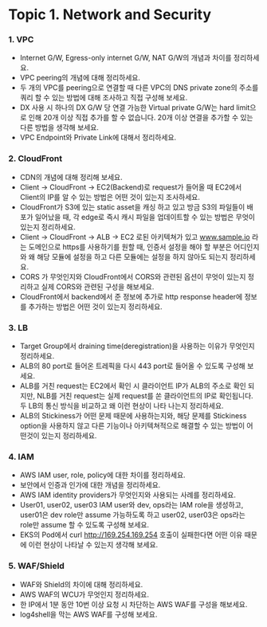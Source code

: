 # Topic 1. Network and Security
### 1. VPC
- Internet G/W, Egress-only internet G/W, NAT G/W의 개념과 차이를 정리하세요.
- VPC peering의 개념에 대해 정리하세요.
- 두 개의 VPC를 peering으로 연결할 때 다른 VPC의 DNS private zone의 주소를 쿼리 할 수 있는 방법에 대해 조사하고 직접 구성해 보세요.
- DX 사용 시 하나의 DX G/W 당 연결 가능한 Virtual private G/W는 hard limit으로 인해 20개 이상 직접 추가를 할 수 없습니다. 20개 이상 연결을 추가할 수 있는 다른 방법을 생각해 보세요.
- VPC Endpoint와 Private Link에 대해서 정리하세요.

### 2. CloudFront
- CDN의 개념에 대해 정리해 보세요.
- Client -> CloudFront -> EC2(Backend)로 request가 들어올 때 EC2에서 Client의 IP를 알 수 있는 방법은 어떤 것이 있는지 조사하세요.
- CloudFront가 S3에 있는 static asset을 캐싱 하고 있고 방금 S3의 파일들이 배포가 일어났을 때, 각 edge로 즉시 캐시 파일을 업데이트할 수 있는 방법은 무엇이 있는지 정리하세요.
- Client -> CloudFront -> ALB -> EC2 로된 아키텍쳐가 있고 www.sample.io 라는 도메인으로 https를 사용하기를 원할 때, 인증서 설정을 해야 할 부분은 어디인지와 왜 해당 모듈에 설정을 하고 다른 모듈에는 설정을 하지 않아도 되는지 정리하세요.
- CORS 가 무엇인지와 CloudFront에서 CORS와 관련된 옵션이 무엇이 있는지 정리하고 실제 CORS와 관련된 구성을 해보세요.
- CloudFront에서 backend에서 준 정보에 추가로 http response header에 정보를 추가하는 방법은 어떤 것이 있는지 정리하세요.

### 3. LB
- Target Group에서 draining time(deregistration)을 사용하는 이유가 무엇인지 정리하세요.
- ALB의 80 port로 들어온 트레픽을 다시 443 port로 들어올 수 있도록 구성해 보세요.
- ALB를 거친 request는 EC2에서 확인 시 클라이언트 IP가 ALB의 주소로 확인 되지만, NLB를 거친 request는 실제 request를 쏜 클라이언트의 IP로 확인됩니다. 두 LB의 통신 방식을 비교하고 왜 이런 현상이 나타 나는지 정리하세요.
- ALB의 Stickiness가 어떤 문제 때문에 사용하는지와, 해당 문제를 Stickiness option을 사용하지 않고 다른 기능이나 아키텍쳐적으로 해결할 수 있는 방법이 어떤것이 있는지 정리하세요.

### 4. IAM
- AWS IAM user, role, policy에 대한 차이를 정리하세요.
- 보안에서 인증과 인가에 대한 개념을 정리하세요.
- AWS IAM identity providers가 무엇인지와 사용되는 사례를 정리하세요.
- User01, user02, user03 IAM user와 dev, ops라는 IAM role을 생성하고, user01은 dev role만 assume 가능하도록 하고 user02, user03은 ops라는 role만 assume 할 수 있도록 구성해 보세요.
- EKS의 Pod에서 curl http://169.254.169.254 호출이 실패한다면 어떤 이유 때문에 이런 현상이 나타날 수 있는지 생각해 보세요.

### 5. WAF/Shield
- WAF와 Shield의 차이에 대해 정리하세요.
- AWS WAF의 WCU가 무엇인지 정리하세요.
- 한 IP에서 1분 동안 10번 이상 요청 시 차단하는 AWS WAF를 구성을 해보세요.
- log4shell을 막는 AWS WAF를 구성해 보세요.
